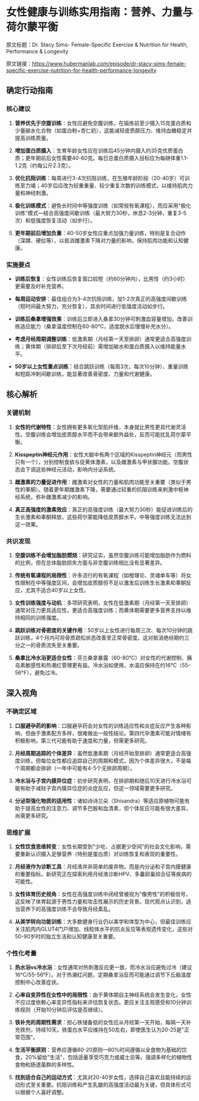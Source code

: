 # 女性健康与训练实用指南：营养、力量与荷尔蒙平衡

原文标题：Dr. Stacy Sims- Female-Specific Exercise & Nutrition for Health, Performance & Longevity

原文链接：https://www.hubermanlab.com/episode/dr-stacy-sims-female-specific-exercise-nutrition-for-health-performance-longevity

<YouTube videoId="pZX8ikmWvEU" />

## 确定行动指南

### 核心建议

1. **营养优先于空腹训练**：女性应避免空腹训练，在锻炼前至少摄入15克蛋白质和少量碳水化合物（如蛋白粉+杏仁奶），这能减轻皮质醇压力、维持血糖稳定并提高训练质量。

2. **增加蛋白质摄入**：生育年龄女性应在训练后45分钟内摄入约35克优质蛋白质；更年期前后女性需要40-60克。每日总蛋白质摄入目标应为每磅体重1.1-1.2克（约每公斤2.3克）。

3. **优化抗阻训练**：每周进行3-4次抗阻训练，在生殖年龄阶段（20-40岁）可训练至力竭；40岁后应改为较重重量、较少重复次数的训练模式，以维持肌肉力量和神经刺激。

4. **极化训练模式**：避免长时间中等强度训练（如常规有氧课程），而应采用"极化训练"模式—结合高强度间歇训练（最大努力30秒，休息2-3分钟，重复3-5次）和低强度恢复活动（如步行）。

5. **更年期前后增加负重**：40-50岁女性应重点加强力量训练，特别是复合动作（深蹲、硬拉等），以抵消雌激素下降对力量的影响，保持肌肉功能和认知健康。

### 实施要点

- **训练后恢复**：女性训练后恢复窗口较短（约60分钟内），比男性（约3小时）更需要及时补充营养。

- **每周运动安排**：最佳组合为3-4次抗阻训练，加1-2次真正的高强度间歇训练（短时间最大努力，充分恢复），其余时间进行低强度活动如步行。

- **训练后桑拿增强效果**：训练后立即进入桑拿30分钟可刺激血容量增加，改善训练适应能力（桑拿温度控制在60-80°C，适度脱水后慢慢补充水分）。

- **考虑月经周期调整训练**：低激素期（月经第一天至排卵）通常更适合高强度训练；黄体期（排卵后至下次月经前）需增加碳水和蛋白质摄入以维持能量水平。

- **50岁以上女性重点训练**：结合跳跃训练（每周3次，每次10分钟）、重量训练和短距冲刺间歇训练，能显著改善骨密度、力量和代谢健康。

## 核心解析

### 关键机制

1. **女性的代谢特性**：女性拥有更多氧化型肌纤维，本身就比男性更具代谢灵活性。空腹训练会增加皮质醇水平而不会带来额外益处，反而可能扰乱荷尔蒙平衡。

2. **Kisspeptin神经元作用**：女性大脑中有两个区域的Kisspeptin神经元（而男性只有一个），分别控制食欲与促黄体激素，以及雌激素与甲状腺功能。空腹状态会下调这些神经元活动，影响内分泌系统。

3. **雌激素的力量促进作用**：雌激素对女性的力量和肌肉功能至关重要（类似于男性的睾酮）。随着更年期雌激素下降，需要通过较重的抗阻训练来刺激中枢神经系统，弥补雌激素减少的影响。

4. **真正高强度的激素效应**：真正的高强度训练（最大努力30秒）能促进训练后的生长激素和睾酮释放，这些荷尔蒙能降低皮质醇水平。中等强度训练无法达到这一效果。

### 共识发现

1. **空腹训练不会增加脂肪燃烧**：研究证实，虽然空腹训练可能增加脂肪作为燃料的比例，但在总体脂肪损失方面与非空腹训练相比没有显著差异。

2. **传统有氧课程的局限性**：许多流行的有氧课程（如橙理论、灵魂单车等）将女性限制在中等强度区间，会增加皮质醇但不足以激发后训练生长激素和睾酮反应，尤其不适合40岁以上女性。

3. **女性训练强度与动机**：多项研究表明，女性在低激素期（月经第一天至排卵）通常对压力更具适应性，更适合高强度训练；而黄体期需要更多营养支持以维持相同的训练强度。

4. **跳跃训练对骨密度的关键作用**：50岁以上女性进行每周三次、每次10分钟的跳跃训练，4个月内可将骨质疏松状态改善至正常骨密度。这对抵消绝经期约三分之一的骨质流失至关重要。

5. **桑拿比冷水浴更适合女性**：芬兰桑拿暴露（60-80°C）对女性的代谢控制、胰岛素敏感性和热潮红管理更有益。冷水浴如使用，水温应保持在约16°C（55-56°F），避免过冷。

## 深入视角

### 不确定区域

1. **口服避孕药的影响**：口服避孕药会对女性的训练适应性和炎症反应产生各种影响，但由于激素配方多样，很难做出一般性结论。第四代孕激素可能对情绪有积极影响，第三代可能有助于速度和力量，但需更多研究。

2. **月经周期追踪的个体差异**：虽然低激素期（月经开始至排卵）通常更适合高强度训练，但每位女性都应追踪自己的周期和模式，因为个体差异很大，不是每个周期都会排卵（一年中可能有4-5个无排卵周期）。

3. **冷水浴与子宫内膜异位症**：初步研究表明，在排卵期和随后10天进行冷水浴可能有助于减轻子宫内膜异位症的炎症反应，但这一领域需要更多研究。

4. **分泌型强化物质的适用性**：诸如诗诗兰朵（Shisandra）等适应原植物可能有助于提高女性的注意力、调节多巴胺和血清素，但个体反应可能有很大差异，尚需更多研究。

### 思维扩展

1. **女性饮食思维转变**：女性长期受到"少吃、占据更少空间"的社会文化影响，需要重新认识摄入足够营养（特别是蛋白质）对训练恢复和表现的重要性。

2. **月经液作为诊断工具**：月经液并非简单的废弃物，而是内分泌和子宫内膜健康的重要指标。新研究正在探索利用月经液诊断HPV、多囊卵巢综合征等疾病的可能性。

3. **女性体育历史视角**：女性在高强度训练中闭经曾被视为"像男性"的积极信号，这反映了体育起源于男性力量和攻击性展示的历史背景。现代观点认识到，适当营养下的高强度训练不会导致月经紊乱。

4. **从美学转向功能训练**：大多数健身行业仍以美学和体型为中心，但最佳训练应关注肌肉内GLUT4门户增加、线粒体水平的抗炎反应等表观遗传变化，这些对50-90岁时的独立生活和认知健康至关重要。

### 个性化考量

1. **热水浴vs冷水浴**：女性通常对热刺激反应更一致，而冷水浴应避免过冷（建议16°C/55-56°F）。对于热潮红问题，定期桑拿浴反而可能通过调节下丘脑温度控制中心改善症状。

2. **心率自变异性在女性中的局限性**：由于黄体期自主神经系统会发生变化，女性不应过度依赖心率变异性指标来评估恢复状态。更应关注主观感受和10分钟训练规则（开始10分钟后评估是否继续）。

3. **铁补充的周期性需求**：担心铁储备低的女性应从月经第一天开始，每隔一天补充铁剂，持续10天。铁蛋白水平应维持在50左右，即使医生认为20-25是"正常范围"。

4. **生活平衡原则**：营养应遵循80-20原则—80%时间遵循以全食物为基础的饮食，20%留给"生活"，包括适量享受巧克力或威士忌等。强调多样化的植物性食物和肠道菌群的多样性。

5. **找到适合自己的运动方式**：尤其对20-40岁女性，选择自己喜欢且能持续的运动形式至关重要。抗阻训练和产生乳酸的高强度活动最为关键，但具体形式可以根据个人喜好调整。
